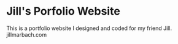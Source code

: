 # Jill's Porfolio Website
This is a portfolio website I designed and coded for my friend Jill.
jillmarbach.com
